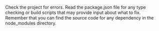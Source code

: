 Check the project for errors. Read the package.json file for any type checking or build scripts that may provide input about what to fix. Remember that you can find the source code for any dependency in the node_modules directory.
